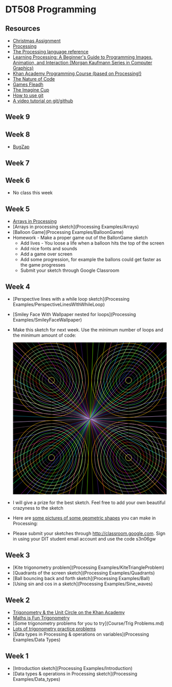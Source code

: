 DT508 Programming
=================

Resources
---------
* [Christmas Assignment](Course/Assignment.md)
* [Processing](http://processing.org)
* [The Processing language reference](http://processing.org/reference/)
* [Learning Processing: A Beginner's Guide to Programming Images, Animation, and Interaction (Morgan Kaufmann Series in Computer Graphics)](http://http://www.learningprocessing.com/)
* [Khan Academy Programming Course (based on Processing!)](https://www.khanacademy.org/computing/cs)
* [The Nature of Code](http://natureofcode.com/)
* [Games Fleadh](http://www.gamesfleadh.ie/)
* [The Imagine Cup](https://www.imaginecup.com/)
* [How to use git](http://git-scm.com/documentation)
* [A video tutorial on git/github](https://www.youtube.com/watch?v=p_PGUltnB6w)

Week 9
------

Week 8
------
* [BugZap](https://github.com/skooter500/BugZap)

Week 7
------

Week 6
------
* No class this week

Week 5
------
* [Arrays in Processing](https://www.processing.org/reference/Array.html)
* [Arrays in processing sketch](Processing Examples/Arrays)
* [Balloon Game](Processing Examples/BalloonGame)
* Homework - Make a proper game out of the BallonGame sketch
	*  Add lives - You loose a life when a balloon hits the top of the screen
	*  Add nice fonts and sounds
	*  Add a game over screen
	*  Add some progression, for example the ballons could get faster as the game progresses
	*  Submit your sketch through Google Classroom

Week 4
------
* [Perspective lines with a while loop sketch](Processing Examples/PerspectiveLinesWIthWhileLoop)
* [Smiley Face With Wallpaper nested for loops](Processing Examples/SmileyFaceWallpaper)
* Make this sketch for next week. Use the minimum number of loops and the minimum amount of code:

	![Sketch](images/p1.png)

* I will give a prize for the best sketch. Feel free to add your own beautiful crazyness to the sketch
* Here are [some pictures of some geometric shapes](https://plus.google.com/photos/102641008582291248101/albums/6064398604152239873) you can make in Processing: 
* Please submit your sketches through http://classroom.google.com. Sign in using your DIT student email account and use the code s3n06gw

Week 3
------
* [Kite trigonometry problem](Processing Examples/KiteTriangleProblem)
* [Quadrants of the screen sketch](Processing Examples/Quadrants)
* [Ball bouncing back and forth sketch](Processing Examples/Ball)
* [Using sin and cos in a sketch](Processing Examples/Sine_waves)

Week 2
------
* [Trigonometry & the Unit Circle on the Khan Academy](https://www.khanacademy.org/math/trigonometry)
* [Maths is Fun Trigonometry](http://www.mathsisfun.com/sine-cosine-tangent.html)
* [Some trigonometry problems for you to try](Course/Trig Problems.md)
* [Lots of trigonometry practice problems](http://dtc.pima.edu/~hacker/primers/trigonometry-primer/trigonometry-primer-problem-set.pdf)
* [Data types in Processing & operations on variables](Processing Examples/Data Types)

Week 1
------
* [Introduction sketch](Processing Examples/Introduction)
* [Data types & operations in Processing sketch](Processing Examples/Data_types)

